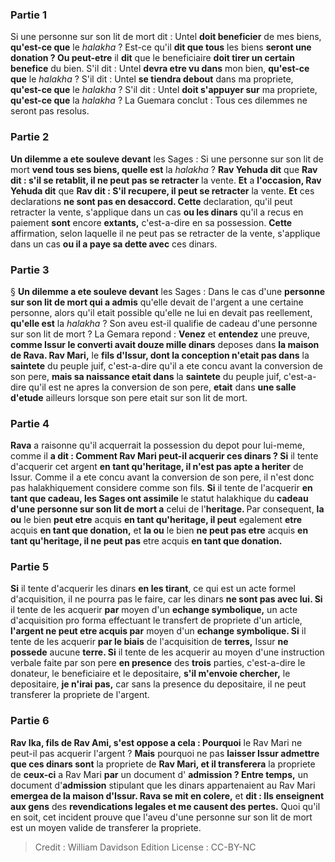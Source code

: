 
### Partie 1
Si une personne sur son lit de mort dit : Untel <b>doit beneficier</b> de mes biens, <b>qu'est-ce que</b> le <i>halakha</i> ? Est-ce qu'il <b>dit que tous</b> les biens <b>seront une donation ? Ou peut-etre</b> il <b>dit</b> que le beneficiaire <b>doit tirer un certain benefice</b> du bien. S'il dit : Untel <b>devra etre vu dans</b> mon bien, <b>qu'est-ce que</b> le <i>halakha</i> ? S'il dit : Untel <b>se tiendra debout</b> dans ma propriete, <b>qu'est-ce que</b> le <i>halakha</i> ? S'il dit : Untel <b>doit s'appuyer sur</b> ma propriete, <b>qu'est-ce que</b> la <i>halakha</i> ? La Guemara conclut : Tous ces dilemmes ne seront pas resolus.

### Partie 2
<b>Un dilemme a ete souleve devant</b> les Sages : Si une personne sur son lit de mort <b>vend tous ses biens, quelle est</b> la <i>halakha</i> ? <b>Rav Yehuda dit</b> que <b>Rav dit : s'il se retablit, il ne peut pas se retracter</b> la vente. <b>Et</b> a <b>l'occasion, Rav Yehuda dit</b> que <b>Rav dit : S'il recupere, il peut se retracter</b> la vente. <b>Et</b> ces declarations <b>ne sont pas en desaccord. Cette</b> declaration, qu'il peut retracter la vente, s'applique dans un cas <b>ou les dinars</b> qu'il a recus en paiement <b>sont</b> encore <b>extants,</b> c'est-a-dire en sa possession. <b>Cette</b> affirmation, selon laquelle il ne peut pas se retracter de la vente, s'applique dans un cas <b>ou il a paye sa dette avec</b> ces dinars.

### Partie 3
§ <b>Un dilemme a ete souleve devant</b> les Sages : Dans le cas d'une <b>personne sur son lit de mort qui a admis</b> qu'elle devait de l'argent a une certaine personne, alors qu'il etait possible qu'elle ne lui en devait pas reellement, <b>qu'elle est</b> la <i>halakha</i> ? Son aveu est-il qualifie de cadeau d'une personne sur son lit de mort ? La Gemara repond : <b>Venez</b> et <b>entendez</b> une preuve, <b>comme Issur le converti avait douze mille dinars</b> deposes dans <b>la maison de Rava. Rav Mari,</b> le <b>fils d'Issur, dont la conception n'etait pas dans</b> la <b>saintete</b> du peuple juif, c'est-a-dire qu'il a ete concu avant la conversion de son pere, <b>mais sa naissance etait dans</b> la <b>saintete</b> du peuple juif, c'est-a-dire qu'il est ne apres la conversion de son pere, <b>etait</b> dans <b>une salle d'etude</b> ailleurs lorsque son pere etait sur son lit de mort.

### Partie 4
<b>Rava</b> a raisonne qu'il acquerrait la possession du depot pour lui-meme, comme il <b>a dit : Comment Rav Mari peut-il acquerir ces dinars ? Si</b> il tente d'acquerir cet argent <b>en tant qu'heritage, il n'est pas apte a heriter</b> de Issur. Comme il a ete concu avant la conversion de son pere, il n'est donc pas halakhiquement considere comme son fils. <b>Si</b> il tente de l'acquerir <b>en tant que cadeau, les Sages ont assimile</b> le statut halakhique du <b>cadeau d'une personne sur son lit de mort a</b> celui de l'<b>heritage. </b> Par consequent, <b>la ou</b> le bien <b>peut etre</b> acquis <b>en tant qu'heritage, il peut</b> egalement <b>etre</b> acquis <b>en tant que donation,</b> et <b>la ou</b> le bien <b>ne peut pas etre</b> acquis <b>en tant qu'heritage, il ne peut pas</b> etre acquis <b>en tant que donation.</b>

### Partie 5
<b>Si</b> il tente d'acquerir les dinars <b>en les tirant</b>, ce qui est un acte formel d'acquisition, il ne pourra pas le faire, car les dinars <b>ne sont pas avec lui. Si</b> il tente de les acquerir <b>par</b> moyen d'un <b>echange symbolique,</b> un acte d'acquisition pro forma effectuant le transfert de propriete d'un article, <b>l'argent ne peut etre acquis par</b> moyen d'un <b>echange symbolique. Si</b> il tente de les acquerir <b>par le biais</b> de l'acquisition de <b>terres,</b> Issur <b>ne possede</b> aucune <b>terre. Si</b> il tente de les acquerir au moyen d'une instruction verbale faite par son pere <b>en presence</b> des <b>trois</b> parties, c'est-a-dire le donateur, le beneficiaire et le depositaire, <b>s'il m'envoie chercher,</b> le depositaire, <b>je n'irai pas,</b> car sans la presence du depositaire, il ne peut transferer la propriete de l'argent.

### Partie 6
<b>Rav Ika, fils de Rav Ami, s'est oppose a cela : Pourquoi</b> le Rav Mari ne peut-il pas acquerir l'argent ? <b>Mais</b> pourquoi ne pas <b>laisser Issur admettre que ces dinars sont</b> la propriete de <b>Rav Mari, et il transferera</b> la propriete de <b>ceux-ci</b> a Rav Mari <b>par</b> un document d' <b>admission ? Entre temps,</b> un document d'<b>admission</b> stipulant que les dinars appartenaient au Rav Mari <b>emergea de la maison d'Issur. Rava se mit en colere,</b> et <b>dit : Ils enseignent aux gens</b> des <b>revendications legales et me causent des pertes.</b> Quoi qu'il en soit, cet incident prouve que l'aveu d'une personne sur son lit de mort est un moyen valide de transferer la propriete.

>Credit : William Davidson Edition
>License : CC-BY-NC